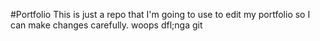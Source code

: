 #Portfolio
This is just a repo that I'm going to use to edit my portfolio so I can make changes carefully.
woops
dfl;nga
git
